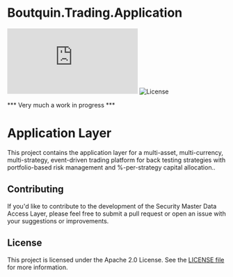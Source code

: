 ﻿# Boutquin.Trading.Application

![Nuget](https://img.shields.io/nuget/vpre/boutquin.trading.application?style=for-the-badge) ![License](https://img.shields.io/github/license/boutquin/boutquin.trading?style=for-the-badge)

*** Very much a work in progress ***

# Application Layer

This project contains the application layer for a multi-asset, multi-currency, multi-strategy, event-driven trading platform for back testing strategies with portfolio-based risk management and %-per-strategy capital allocation.. 

## Contributing

If you'd like to contribute to the development of the Security Master Data Access Layer, please feel free to submit a pull request or open an issue with your suggestions or improvements.

## License

This project is licensed under the Apache 2.0 License. See the [LICENSE file](https://github.com/boutquin/Boutquin.Trading/blob/master/LICENSE.txt) for more information.
